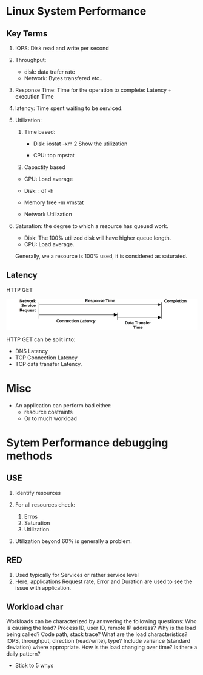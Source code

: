 # Linux System Performance

## Key Terms

1. IOPS: Disk read and write per second
2. Throughput:
    - disk: data trafer rate
    - Network: Bytes transfered
    etc..

3. Response Time: Time for the operation to complete: Latency + execution Time

4. latency: Time spent waiting to be serviced.

5. Utilization: 
    1. Time based:
        - Disk:
        iostat -xm 2
        Show the utilization

        - CPU:
            top
            mpstat

    2. Capactity based
    - CPU: Load average

    - Disk:
        : df -h
    - Memory
        free -m
        vmstat
    - Network Utilization

6. Saturation: the degree to which a resource has queued work.
    - Disk: The 100% utilized disk will have higher queue length.
    - CPU: Load average.

    Generally, we a resource is 100% used, it is considered as saturated.

## Latency

HTTP GET

![](2021-11-25-11-11-32.png)

HTTP GET can be split into:
- DNS Latency
- TCP Connection Latency
- TCP data transfer Latency.


# Misc
- An application can perform bad either:
    - resource costraints
    - Or to much workload 

# Sytem Performance debugging methods

## USE
1. Identify resources
2. For all resources check:
    1. Erros
    2. Saturation
    3. Utilization.

3. Utilization beyond 60% is generally a problem.



## RED
1. Used typically for Services or rather service level
2. Here, applications Request rate, Error and Duration are used to see the issue with application.


## Workload char

Workloads can be characterized by answering the following
questions:
Who is causing the load? Process ID, user ID, remote IP address?
Why is the load being called? Code path, stack trace?
What are the load characteristics? IOPS, throughput, direction
(read/write), type? Include variance (standard deviation) where
appropriate.
How is the load changing over time? Is there a daily pattern?

- Stick to 5 whys


